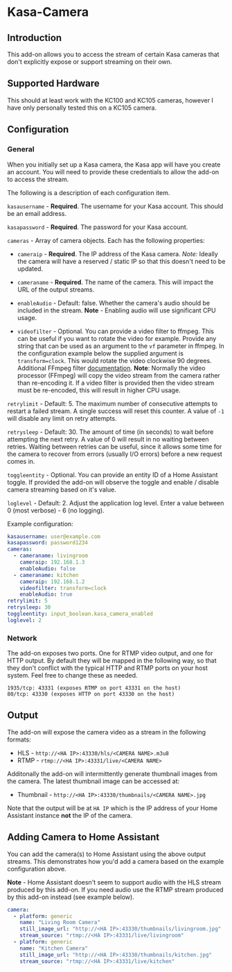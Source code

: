 # Kasa-Camera

## Introduction
This add-on allows you to access the stream of certain Kasa cameras that don't explicitly expose or support streaming on their own.

## Supported Hardware
This should at least work with the KC100 and KC105 cameras, however I have only personally tested this on a KC105 camera.

## Configuration
### General
When you initially set up a Kasa camera, the Kasa app will have you create an account. You will need to provide these credentials to allow the add-on to access the stream.

The following is a description of each configuration item.

`kasausername` - **Required**. The username for your Kasa account. This should be an email address.

`kasapassword` - **Required**. The password for your Kasa account.

`cameras` - Array of camera objects. Each has the following properties:

* `cameraip` - **Required**. The IP address of the Kasa camera. _Note:_ Ideally the camera will have a reserved / static IP so that this doesn't need to be updated.

* `cameraname` - **Required**. The name of the camera. This will impact the URL of the output streams.

* `enableAudio` - Default: false. Whether the camera's audio should be included in the stream. **Note** - Enabling audio will use significant CPU usage.

* `videofilter` - Optional. You can provide a video filter to ffmpeg. This can be useful if you want to rotate the video for example. Provide any string that can be used as an argument to the `vf` parameter in ffmpeg. In the configuration example below the supplied argument is `transform=clock`. This would rotate the video clockwise 90 degrees. Additional FFmpeg filter [documentation](https://trac.ffmpeg.org/wiki/FilteringGuide). **Note**: Normally the video processor (FFmpeg) will copy the video stream from the camera rather than re-encoding it. If a video filter is provided then the video stream must be re-encoded, this will result in higher CPU usage.

`retrylimit` - Default: 5. The maximum number of consecutive attempts to restart a failed stream. A single success will reset this counter. A value of `-1` will disable any limit on retry attempts.

`retrysleep` - Default: 30. The amount of time (in seconds) to wait before attempting the next retry. A value of 0 will result in no waiting between retries.  Waiting between retries can be useful, since it allows some time for the camera to recover from errors (usually I/O errors) before a new request comes in.

`toggleentity` - Optional. You can provide an entity ID of a Home Assistant toggle. If provided the add-on will observe the toggle and enable / disable camera streaming based on it's value.

`loglevel` - Default: 2. Adjust the application log level. Enter a value between 0 (most verbose) - 6 (no logging).

Example configuration:
``` yaml
kasausername: user@example.com
kasapassword: password1234
cameras:
  - cameraname: livingroom
    cameraip: 192.168.1.3
    enableAudio: false
  - cameraname: kitchen
    cameraip: 192.168.1.2
    videofilter: transform=clock
    enableAudio: true
retrylimit: 5
retrysleep: 30
toggleentity: input_boolean.kasa_camera_enabled
loglevel: 2
```
### Network
The add-on exposes two ports. One for RTMP video output, and one for HTTP output.  By default they will be mapped in the following way, so that they don't conflict with the typical HTTP and RTMP ports on your host system.  Feel free to change these as needed.

```
1935/tcp: 43331 (exposes RTMP on port 43331 on the host)
80/tcp: 43330 (exposes HTTP on port 43330 on the host)
```
## Output
The add-on will expose the camera video as a stream in the following formats:
* HLS - `http://<HA IP>:43330/hls/<CAMERA NAME>.m3u8`
* RTMP - `rtmp://<HA IP>:43331/live/<CAMERA NAME>`

Additonally the add-on will intermittently generate thumbnail images from the camera. The latest thumbnail image can be accessed at:
* Thumbnail - `http://<HA IP>:43330/thumbnails/<CAMERA NAME>.jpg`

Note that the output will be at `HA IP` which is the IP address of your Home Assistant instance **not** the IP of the camera.

## Adding Camera to Home Assistant
You can add the camera(s) to Home Assistant using the above output streams.  This demonstrates how you'd add a camera based on the example configuration above.


**Note** - Home Assistant doesn't seem to support audio with the HLS stream produced by this add-on. If you need audio use the RTMP stream produced by this add-on instead (see example below).

``` yaml
camera:
  - platform: generic
    name: "Living Room Camera"
    still_image_url: "http://<HA IP>:43330/thumbnails/livingroom.jpg"
    stream_source: "rtmp://<HA IP>:43331/live/livingroom"
  - platform: generic
    name: "Kitchen Camera"
    still_image_url: "http://<HA IP>:43330/thumbnails/kitchen.jpg"
    stream_source: "rtmp://<HA IP>:43331/live/kitchen"
```